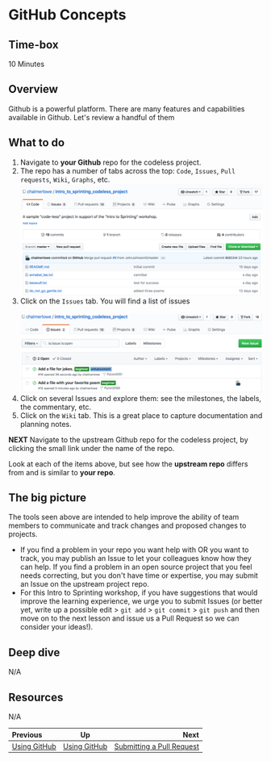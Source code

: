 # GitHub Concepts

## Time-box

10 Minutes

## Overview

Github is a powerful platform. There are many features and capabilities available in Github. Let's review a handful of them


## What to do

1. Navigate to **your Github** repo for the codeless project.
1. The repo has a number of tabs across the top: `Code`, `Issues`, `Pull requests`, `Wiki`, `Graphs`, etc.
![Codeless Repo](images/github_codeless_repo.png)
1. Click on the `Issues` tab. You will find a list of issues<br><br>
![Issues tab](images/github_issues.png)
1. Click on several Issues and explore them: see the milestones, the labels, the commentary, etc.
1. Click on the `Wiki` tab. This is a great place to capture documentation and planning notes.

**NEXT** Navigate to the upstream Github repo for the codeless project, by clicking the small link under the name of the repo.

Look at each of the items above, but see how the **upstream repo** differs from and is similar to **your repo**.

## The big picture

The tools seen above are intended to help improve the ability of team members to communicate and track changes and proposed changes to projects.

* If you find a problem in your repo you want help with OR you want to track, you may publish an Issue to let your colleagues know how they can help. If you find a problem in an open source project that you feel needs correcting, but you don't have time or expertise, you may submit an Issue on the upstream project repo.
* For this Intro to Sprinting workshop, if you have suggestions that would improve the learning experience, we urge you to submit Issues (or better yet, write up a possible edit > `git add` > `git commit` > `git push` and then move on to the next lesson and issue us a Pull Request so we can consider your ideas!). 

## Deep dive

N/A

## Resources

N/A

| Previous | Up | Next |
|:---------|:---:|-----:|
| [Using GitHub](./github_overview.md) | [Using GitHub](./github_overview.md) | [Submitting a Pull Request](./github_submit_pull_request.md) | 


